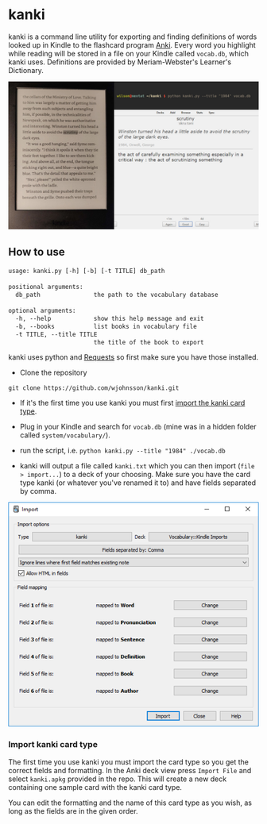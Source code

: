 # kanki
kanki is a command line utility for exporting and finding definitions of words looked up in Kindle to the flashcard program [Anki](https://apps.ankiweb.net/). Every word you highlight while reading will be stored in a file on your Kindle called `vocab.db`, which kanki uses. Definitions are provided by Meriam-Webster's Learner's Dictionary.

![Preview of what kanki does](preview.jpg)

## How to use
```
usage: kanki.py [-h] [-b] [-t TITLE] db_path

positional arguments:
  db_path               the path to the vocabulary database

optional arguments:
  -h, --help            show this help message and exit
  -b, --books           list books in vocabulary file
  -t TITLE, --title TITLE
                        the title of the book to export
```

kanki uses python and [Requests](https://requests.readthedocs.io/en/master/) so first make sure you have those installed. 

- Clone the repository
```
git clone https://github.com/wjohnsson/kanki.git
```

- If it's the first time you use kanki you must first [import the kanki card type](#import-anki-card-type).

- Plug in your Kindle and search for `vocab.db` (mine was in a hidden folder called `system/vocabulary/`).

- run the script, i.e. `python kanki.py --title "1984" ./vocab.db`

- kanki will output a file called `kanki.txt` which you can then import (`file > import...`) to a deck of your choosing. Make sure you have the card type kanki (or whatever you've renamed it to) and have fields separated by comma.

![Preview of what an import should look like](import.PNG)

### Import kanki card type
The first time you use kanki you must import the card type so you get the correct fields and formatting. In the Anki deck view press `Import File` and select `kanki.apkg` provided in the repo. This will create a new deck containing one sample card with the kanki card type. 

You can edit the formatting and the name of this card type as you wish, as long as the fields are in the given order.







